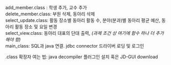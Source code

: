 add_member.class : 학생 추가, 교수 추가  
delete_member.class: 부원 삭제, 동아리 삭제  
select_update.class: 활동 장소별 동아리 활동 수, 분야(분과)별 동아리 평균 예산, 동아리 활동 장소 및 요일 변경  
select_view.class: 동아리 대표의 단대 출력, *(과제 조건 상 여기에 함수 하나 더 추가해야 함)*  
main_class: SQL과 java 연결. jdbc connector 드라이버 로딩 및 로그인  

.class 확장자 여는 법: java decompiler 플러그인 설치 혹은 JD-GUI download
